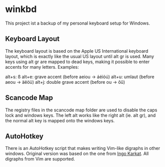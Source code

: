 
winkbd
======

This project ist a backup of my personal keyboard setup for Windows.

Keyboard Layout
---------------

The keyboard layout is based on the Apple US International keyboard layout, which
is exactly like the usual US layout until alt gr is used. Many keys using alt gr are
mapped to dead keys, making it possible to enter accents for many letters. Examples:

alt+s: ß
alt+e: grave accent (before aeiou → áéíóú)
alt+u: umlaut (before aeou → äëöü)
alt+j: double grave accent (before ou → őű)

Scancode Map
------------

The registry files in the scancode map folder are used to disable the caps lock and
windows keys. The left alt works like the right alt (ie. alt gr), and the normal alt
key is mapped onto the windows keys.

AutoHotkey
----------

There is an AutoHotkey script that makes writing Vim-like digraphs in other windows.
Original version was based on the one from
[Ingo Karkat](http://ingo-karkat.de/downloads/tools/AutoHotkey/index.html).
All digraphs from Vim are supported.

